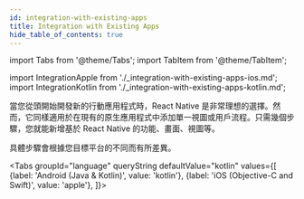 ```yaml
---
id: integration-with-existing-apps
title: Integration with Existing Apps
hide_table_of_contents: true
---
```


import Tabs from '@theme/Tabs'; import TabItem from '@theme/TabItem';

import IntegrationApple from './\_integration-with-existing-apps-ios.md'; import
IntegrationKotlin from './\_integration-with-existing-apps-kotlin.md';

當您從頭開始開發新的行動應用程式時，React Native 是非常理想的選擇。然而，它同樣適用於在現有的原生應用程式中添加單一視圖或用戶流程。只需幾個步驟，您就能新增基於 React Native 的功能、畫面、視圖等。

具體步驟會根據您目標平台的不同而有所差異。

<Tabs groupId="language" queryString defaultValue="kotlin" values={[ {label: 'Android (Java & Kotlin)', value: 'kotlin'}, {label: 'iOS (Objective-C and Swift)', value: 'apple'}, ]}>

<TabItem value="kotlin">

<IntegrationKotlin />

</TabItem>
<TabItem value="apple">

<IntegrationApple />

</TabItem>
</Tabs>